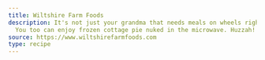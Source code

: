 ```yaml
---
title: Wiltshire Farm Foods
description: It's not just your grandma that needs meals on wheels right now.
  You too can enjoy frozen cottage pie nuked in the microwave. Huzzah!
source: https://www.wiltshirefarmfoods.com
type: recipe
---
```

